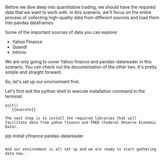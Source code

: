 Before we dive deep into quantitative trading, we should have the required data that we want to work with. In this scenario, we'll focus on the entire process of collecting high-quality data from different sources and load them into pandas dataframes.

Some of the important sources of data you can explore:
* Yahoo Finance
* Quandl
* Intrinio

We are only going to cover Yahoo finance and pandas-datareader in this scenario. You can check out the documentation of the other two. It's pretty simple and straight forward. 

So, let's set up our environment first.

Let's first exit the python shell to execute installation command in the terminal:
```
exit()
```{{execute}}

The next step is to install the required libraries that will facilitate data from yahoo finance and FRED (Federal Reserve Economic Data).

```
pip install yfinance pandas-datareader
```{{execute}}

And our environment is all set up and we are ready to start gathering data now.
